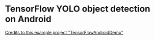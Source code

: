 # TensorFlow YOLO object detection on Android

[Credits to this example project "TensorFlowAndroidDemo"](https://github.com/miyosuda/TensorFlowAndroidDemo)
